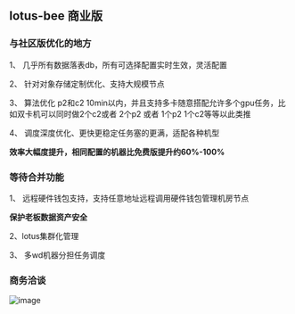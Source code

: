 ## lotus-bee 商业版



### 与社区版优化的地方

1、 几乎所有数据落表db，所有可选择配置实时生效，灵活配置

2、 针对对象存储定制优化、支持大规模节点

3、 算法优化 p2和c2 10min以内，并且支持多卡随意搭配允许多个gpu任务，比如双卡机可以同时做2个c2或者 2个p2 或者 1个p2 1个c2等等以此类推

4、 调度深度优化、更快更稳定任务塞的更满，适配各种机型

**效率大幅度提升，相同配置的机器比免费版提升约60%-100%**

### 等待合并功能

1、 远程硬件钱包支持，支持任意地址远程调用硬件钱包管理机房节点

 **保护老板数据资产安全**

2、lotus集群化管理

3、 多wd机器分担任务调度


### 商务洽谈
![image](https://user-images.githubusercontent.com/86239661/126980665-1ca8c996-c9c1-4c86-b585-0ed42feebf77.png)



